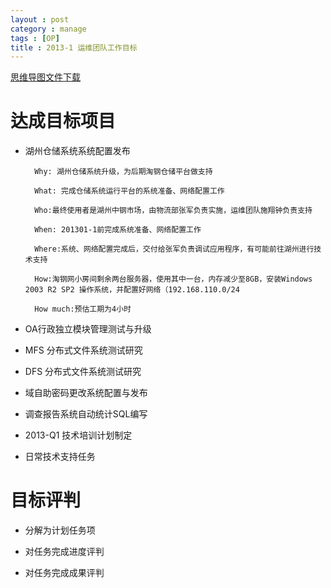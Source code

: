 ```yaml
---
layout : post
category : manage
tags : [OP]
title : 2013-1 运维团队工作目标
---
```

[思维导图文件下载](#)
# 达成目标项目

- 湖州仓储系统系统配置发布

        Why: 湖州仓储系统升级，为后期淘钢仓储平台做支持
		
        What: 完成仓储系统运行平台的系统准备、网络配置工作
		
        Who:最终使用者是湖州中钢市场，由物流部张军负责实施，运维团队施翔钟负责支持
		
        When: 201301-1前完成系统准备、网络配置工作
		
        Where:系统、网络配置完成后，交付给张军负责调试应用程序，有可能前往湖州进行技术支持
		
        How:淘钢网小房间剩余两台服务器，使用其中一台，内存减少至8GB，安装Windows 2003 R2 SP2 操作系统，并配置好网络（192.168.110.0/24
		
		How much:预估工期为4小时
		
- OA行政独立模块管理测试与升级

- MFS 分布式文件系统测试研究

- DFS 分布式文件系统测试研究

- 域自助密码更改系统配置与发布

- 调查报告系统自动统计SQL编写

- 2013-Q1 技术培训计划制定

- 日常技术支持任务

# 目标评判

- 分解为计划任务项

- 对任务完成进度评判

- 对任务完成成果评判
